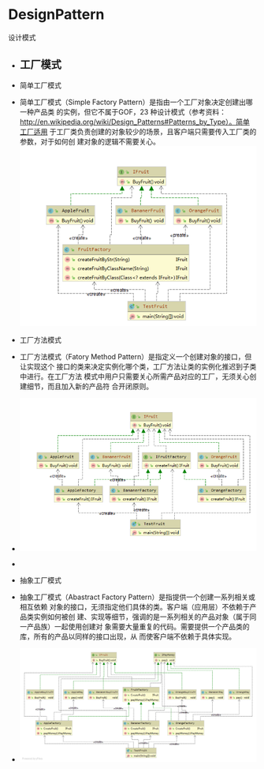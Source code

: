 # DesignPattern
设计模式

- 工厂模式
    -
- 简单工厂模式
- 简单工厂模式（Simple Factory Pattern）是指由一个工厂对象决定创建出哪一种产品类
的实例，但它不属于GOF，23 种设计模式（参考资料：
http://en.wikipedia.org/wiki/Design_Patterns#Patterns_by_Type）。简单工厂适用
于工厂类负责创建的对象较少的场景，且客户端只需要传入工厂类的参数，对于如何创
建对象的逻辑不需要关心。
![Image text](./doc/SimpleFactory.png)

- 工厂方法模式
- 工厂方法模式（Fatory Method Pattern）是指定义一个创建对象的接口，但让实现这个
接口的类来决定实例化哪个类，工厂方法让类的实例化推迟到子类中进行。在工厂方法
模式中用户只需要关心所需产品对应的工厂，无须关心创建细节，而且加入新的产品符
合开闭原则。
- ![Image text](./doc/FactoryMethod.png)
- 
- 抽象工厂模式
- 抽象工厂模式（Abastract Factory Pattern）是指提供一个创建一系列相关或相互依赖
对象的接口，无须指定他们具体的类。客户端（应用层）不依赖于产品类实例如何被创
建、实现等细节，强调的是一系列相关的产品对象（属于同一产品族）一起使用创建对
象需要大量重复的代码。需要提供一个产品类的库，所有的产品以同样的接口出现，从
而使客户端不依赖于具体实现。
- ![Image text](./doc/AbstractFactory.png)





